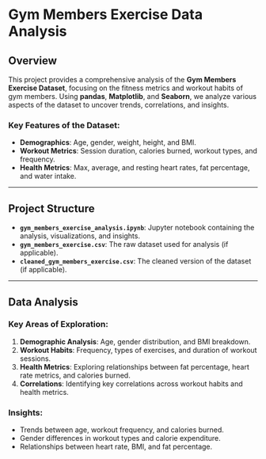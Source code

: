 # Gym Members Exercise Data Analysis

## Overview

This project provides a comprehensive analysis of the **Gym Members Exercise Dataset**, focusing on the fitness metrics and workout habits of gym members. Using **pandas**, **Matplotlib**, and **Seaborn**, we analyze various aspects of the dataset to uncover trends, correlations, and insights.

### Key Features of the Dataset:
- **Demographics**: Age, gender, weight, height, and BMI.
- **Workout Metrics**: Session duration, calories burned, workout types, and frequency.
- **Health Metrics**: Max, average, and resting heart rates, fat percentage, and water intake.

---

## Project Structure

- **`gym_members_exercise_analysis.ipynb`**: Jupyter notebook containing the analysis, visualizations, and insights.
- **`gym_members_exercise.csv`**: The raw dataset used for analysis (if applicable).
- **`cleaned_gym_members_exercise.csv`**: The cleaned version of the dataset (if applicable).

---

## Data Analysis

### Key Areas of Exploration:
1. **Demographic Analysis**: Age, gender distribution, and BMI breakdown.
2. **Workout Habits**: Frequency, types of exercises, and duration of workout sessions.
3. **Health Metrics**: Exploring relationships between fat percentage, heart rate metrics, and calories burned.
4. **Correlations**: Identifying key correlations across workout habits and health metrics.

### Insights:
- Trends between age, workout frequency, and calories burned.
- Gender differences in workout types and calorie expenditure.
- Relationships between heart rate, BMI, and fat percentage.
